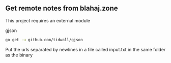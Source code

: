 ## Get remote notes from blahaj.zone

This project requires an external module

gjson
```sh
go get -u github.com/tidwall/gjson
```

Put the urls separated by newlines in a file called input.txt in the same folder as the binary